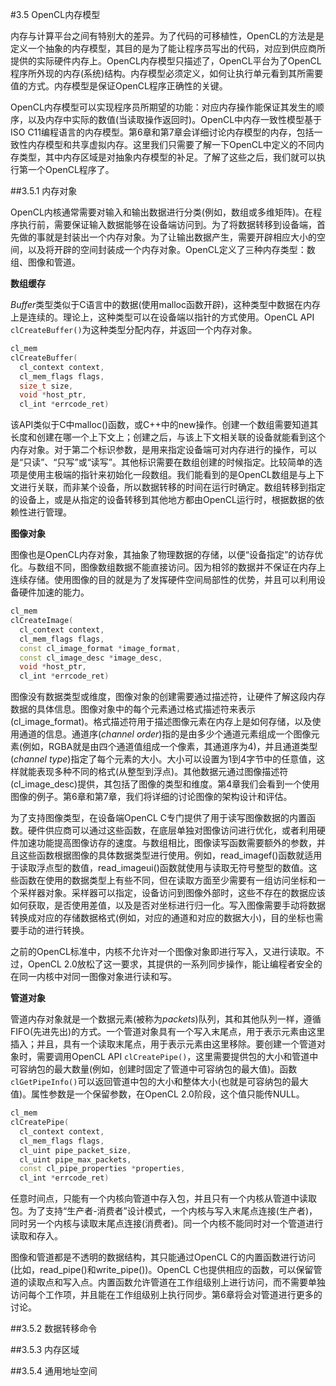 #3.5 OpenCL内存模型

内存与计算平台之间有特别大的差异。为了代码的可移植性，OpenCL的方法是是定义一个抽象的内存模型，其目的是为了能让程序员写出的代码，对应到供应商所提供的实际硬件内存上。OpenCL内存模型只描述了，OpenCL平台为了OpenCL程序所外现的内存(系统)结构。内存模型必须定义，如何让执行单元看到其所需要值的方式。内存模型是保证OpenCL程序正确性的关键。

OpenCL内存模型可以实现程序员所期望的功能：对应内存操作能保证其发生的顺序，以及内存中实际的数值(当读取操作返回时)。OpenCL中内存一致性模型基于ISO C11编程语言的内存模型。第6章和第7章会详细讨论内存模型的内存，包括一致性内存模型和共享虚拟内存。这里我们只需要了解一下OpenCL中定义的不同内存类型，其中内存区域是对抽象内存模型的补足。了解了这些之后，我们就可以执行第一个OpenCL程序了。

##3.5.1 内存对象

OpenCL内核通常需要对输入和输出数据进行分类(例如，数组或多维矩阵)。在程序执行前，需要保证输入数据能够在设备端访问到。为了将数据转移到设备端，首先做的事就是封装出一个内存对象。为了让输出数据产生，需要开辟相应大小的空间，以及将开辟的空间封装成一个内存对象。OpenCL定义了三种内存类型：数组、图像和管道。

**数组缓存**

*Buffer*类型类似于C语言中的数据(使用malloc函数开辟)，这种类型中数据在内存上是连续的。理论上，这种类型可以在设备端以指针的方式使用。OpenCL API `clCreateBuffer()`为这种类型分配内存，并返回一个内存对象。

```c++
cl_mem
clCreateBuffer(
  cl_context context,
  cl_mem_flags flags,
  size_t size,
  void *host_ptr,
  cl_int *errcode_ret)
```

该API类似于C中malloc()函数，或C++中的new操作。创建一个数组需要知道其长度和创建在哪一个上下文上；创建之后，与该上下文相关联的设备就能看到这个内存对象。对于第二个标识参数，是用来指定设备端可对内存进行的操作，可以是“只读”、“只写”或“读写”。其他标识需要在数组创建的时候指定。比较简单的选项是使用主极端的指针来初始化一段数组。我们能看到的是OpenCL数组是与上下文进行关联，而非某个设备，所以数据转移的时间在运行时确定。数组转移到指定的设备上，或是从指定的设备转移到其他地方都由OpenCL运行时，根据数据的依赖性进行管理。

**图像对象**

图像也是OpenCL内存对象，其抽象了物理数据的存储，以便“设备指定”的访存优化。与数组不同，图像数组数据不能直接访问。因为相邻的数据并不保证在内存上连续存储。使用图像的目的就是为了发挥硬件空间局部性的优势，并且可以利用设备硬件加速的能力。

```c++
cl_mem
clCreateImage(
  cl_context context,
  cl_mem_flags flags,
  const cl_image_format *image_format,
  const cl_image_desc *image_desc,
  void *host_ptr,
  cl_int *errcode_ret)
```

图像没有数据类型或维度，图像对象的创建需要通过描述符，让硬件了解这段内存数据的具体信息。图像对象中的每个元素通过格式描述符来表示(cl_image_format)。格式描述符用于描述图像元素在内存上是如何存储，以及使用通道的信息。通道序(*channel order*)指的是由多少个通道元素组成一个图像元素(例如，RGBA就是由四个通道值组成一个像素，其通道序为4)，并且通道类型(*channel type*)指定了每个元素的大小。大小可以设置为1到4字节中的任意值，这样就能表现多种不同的格式(从整型到浮点)。其他数据元通过图像描述符(cl_image_desc)提供，其包括了图像的类型和维度。第4章我们会看到一个使用图像的例子。第6章和第7章，我们将详细的讨论图像的架构设计和评估。

为了支持图像类型，在设备端OpenCL C专门提供了用于读写图像数据的内置函数。硬件供应商可以通过这些函数，在底层单独对图像访问进行优化，或者利用硬件加速功能提高图像访存的速度。与数组相比，图像读写函数需要额外的参数，并且这些函数根据图像的具体数据类型进行使用。例如，read_imagef()函数就适用于读取浮点型的数值，read_imageui()函数就使用与读取无符号整型的数值。这些函数在使用的数据类型上有些不同，但在读取方面至少需要有一组访问坐标和一个采样器对象。采样器可以指定，设备访问到图像外部时，这些不存在的数据应该如何获取，是否使用差值，以及是否对坐标进行归一化。写入图像需要手动将数据转换成对应的存储数据格式(例如，对应的通道和对应的数据大小)，目的坐标也需要手动的进行转换。

之前的OpenCL标准中，内核不允许对一个图像对象即进行写入，又进行读取。不过，OpenCL 2.0放松了这一要求，其提供的一系列同步操作，能让编程者安全的在同一内核中对同一图像对象进行读和写。

**管道对象**

管道内存对象就是一个数据元素(被称为*packets*)队列，其和其他队列一样，遵循FIFO(先进先出)的方式。一个管道对象具有一个写入末尾点，用于表示元素由这里插入；并且，具有一个读取末尾点，用于表示元素由这里移除。要创建一个管道对象时，需要调用OpenCL API `clCreatePipe()`，这里需要提供包的大小和管道中可容纳包的最大数量(例如，创建时固定了管道中可容纳包的最大值)。函数`clGetPipeInfo()`可以返回管道中包的大小和整体大小(也就是可容纳包的最大值)。属性参数是一个保留参数，在OpenCL 2.0阶段，这个值只能传NULL。

```c++
cl_mem
clCreatePipe(
  cl_context context,
  cl_mem_flags flags,
  cl_uint pipe_packet_size,
  cl_uint pipe_max_packets,
  const cl_pipe_properties *properties,
  cl_int *errcode_ret)
```

任意时间点，只能有一个内核向管道中存入包，并且只有一个内核从管道中读取包。为了支持“生产者-消费者”设计模式，一个内核与写入末尾点连接(生产者)，同时另一个内核与读取末尾点连接(消费者)。同一个内核不能同时对一个管道进行读取和存入。

图像和管道都是不透明的数据结构，其只能通过OpenCL C的内置函数进行访问(比如，read_pipe()和write_pipe())。OpenCL C也提供相应的函数，可以保留管道的读取点和写入点。内置函数允许管道在工作组级别上进行访问，而不需要单独访问每个工作项，并且能在工作组级别上执行同步。第6章将会对管道进行更多的讨论。

##3.5.2 数据转移命令

##3.5.3 内存区域

##3.5.4 通用地址空间
